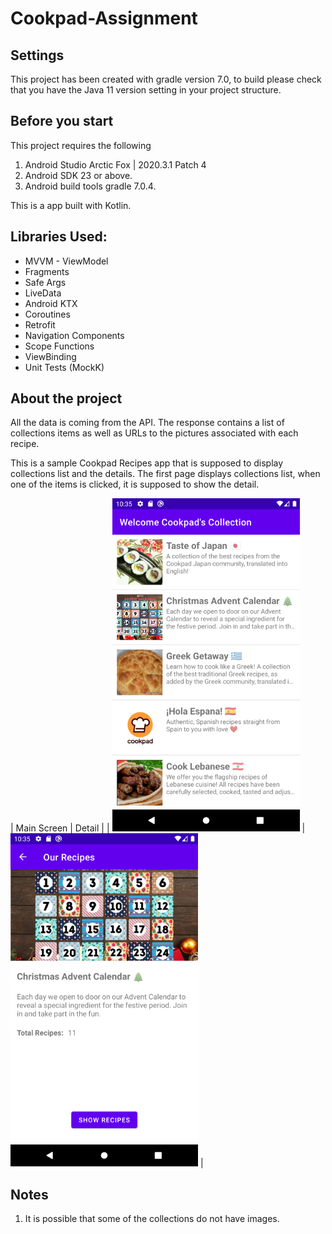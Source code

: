 # Cookpad-Assignment


## Settings

This project has been created with gradle version 7.0, to build please check that you have the Java 11 version setting in your project structure.

## Before you start
This project requires the following

1. Android Studio Arctic Fox | 2020.3.1 Patch 4
2. Android SDK 23 or above.
3. Android build tools gradle 7.0.4.

This is a app built with Kotlin.

## Libraries Used:
- MVVM - ViewModel
- Fragments
- Safe Args
- LiveData
- Android KTX
- Coroutines
- Retrofit
- Navigation Components
- Scope Functions
- ViewBinding
- Unit Tests (MockK)

## About the project
All the data is coming from the API.
The response contains a list of collections items as well as URLs to the pictures associated with each recipe.

This is a sample Cookpad Recipes app that is supposed to display collections list and the details.
The first page displays collections list, when one of the items is clicked, it is supposed to show the detail.

| Main Screen | Detail |
| ![](screenshots/picture_1.png) | ![](screenshots/picture_2.png) |

## Notes
1. It is possible that some of the collections do not have images.



